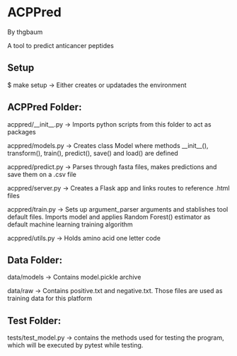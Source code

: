 # ACPPred

By thgbaum

A tool to predict anticancer peptides

## Setup


$ make setup -> Either creates or updatades the environment


## ACPPred Folder:

acppred/\_\_init\_\_.py -> Imports python scripts from this folder to act as packages

acppred/models.py -> Creates class Model where methods \_\_init\_\_(), transform(), train(), predict(), save() and load() are defined

acppred/predict.py -> Parses through fasta files, makes predictions and save them on a .csv file

acppred/server.py -> Creates a Flask app and links routes to reference .html files

acppred/train.py -> Sets up argument_parser arguments and stablishes tool default files. Imports model and applies Random Forest() estimator as default machine learning training algorithm

acppred/utils.py -> Holds amino acid one letter code


## Data Folder:

data/models -> Contains model.pickle archive

data/raw -> Contains positive.txt and negative.txt. Those files are used as training data for this platform 


## Test Folder:

tests/test_model.py -> contains the methods used for testing the program, which will be executed by pytest while testing. 


